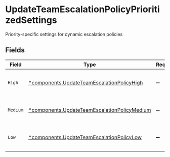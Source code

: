 # UpdateTeamEscalationPolicyPrioritizedSettings

Priority-specific settings for dynamic escalation policies


## Fields

| Field                                                                                                       | Type                                                                                                        | Required                                                                                                    | Description                                                                                                 |
| ----------------------------------------------------------------------------------------------------------- | ----------------------------------------------------------------------------------------------------------- | ----------------------------------------------------------------------------------------------------------- | ----------------------------------------------------------------------------------------------------------- |
| `High`                                                                                                      | [*components.UpdateTeamEscalationPolicyHigh](../../models/components/updateteamescalationpolicyhigh.md)     | :heavy_minus_sign:                                                                                          | Settings for HIGH priority alerts                                                                           |
| `Medium`                                                                                                    | [*components.UpdateTeamEscalationPolicyMedium](../../models/components/updateteamescalationpolicymedium.md) | :heavy_minus_sign:                                                                                          | Settings for MEDIUM priority alerts                                                                         |
| `Low`                                                                                                       | [*components.UpdateTeamEscalationPolicyLow](../../models/components/updateteamescalationpolicylow.md)       | :heavy_minus_sign:                                                                                          | Settings for LOW priority alerts                                                                            |